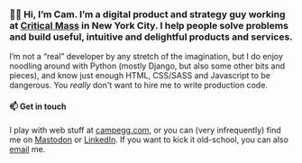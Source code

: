 ### 👋🏻 Hi, I’m Cam. I’m a digital product and strategy guy working at [Critical Mass](https://criticalmass.com/) in New York City. I help people solve problems and build useful, intuitive and delightful products and services.

I’m not a “real” developer by any stretch of the imagination, but I do enjoy noodling around with Python (mostly Django, but also some other bits and pieces), and know just enough HTML, CSS/SASS and Javascript to be dangerous. You _really_ don't want to hire me to write production code.

#### 📫 Get in touch

I play with web stuff at <a href="https://campegg.com/" rel="me">campegg.com</a>, or you can (very infrequently) find me on <a href="https://mastodon.social/@campegg" rel="me">Mastodon</a> or <a href="https://www.linkedin.com/in/campegg" rel="me">LinkedIn</a>. If you want to kick it old-school, you can also [email](mailto:cam@campegg.com) me.
